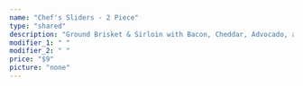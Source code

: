 ```yaml
---
name: "Chef's Sliders - 2 Piece"
type: "shared"
description: "Ground Brisket & Sirloin with Bacon, Cheddar, Advocado, and Calicraft K&ouml;lsch Crispy Beer Battered Onion Strips"
modifier_1: " "
modifier_2: " "
price: "$9"
picture: "none"
---
```

